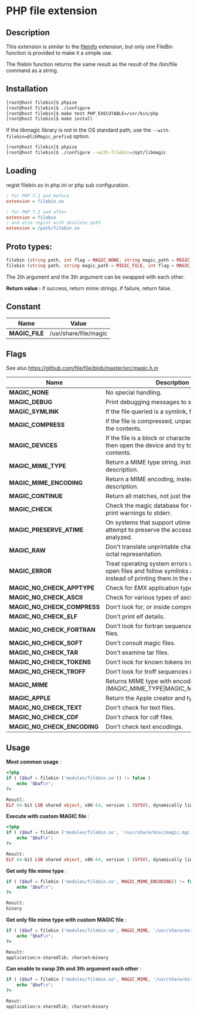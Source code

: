 # PHP file extension

## Description

This extension is similar to the [fileinfo](https://www.php.net/manual/en/book.fileinfo.php) extension, but only one FileBin function is provided to make it a simple use.

The filebin function returns the same result as the result of the /bin/file command as a string.

## Installation

```bash
[root@host filebin]$ phpize
[root@host filebin]$ ./configure
[root@host filebin]$ make test PHP_EXECUTABLE=/usr/bin/php
[root@host filebin]$ make install
```

If the libmagic library is not in the OS standard path, use the ```--with-filebin=@libMagic_prefix@``` option.

```bash
[root@host filebin]$ phpize
[root@host filebin]$ ./configure --with-filebin=/opt/libmagic
```

## Loading

regist filebin.so in php.ini or php sub configuration.

```ini
; for PHP 7.1 and before
extension = filebin.so

; for PHP 7.2 and after
extension = filebin
; and also regist with absolute path
extension = /path/filebin.so
```

## Proto types:
```php
filebin (string path, int flag = MAGIC_NONE, string magic_path = MIGIC_FILE): string|false
filebin (string path, string magic_path = MIGIC_FILE, int flag = MAGIC_NONE): string|false
```

The 2th argument and the 3th argument can be swapped with each other.

**Return value :**
if success, return mime strings.
if failure, return false.


## Constant
Name | Value
-- | --
**MAGIC_FILE** | /usr/share/file/magic

## Flags
See also https://github.com/file/file/blob/master/src/magic.h.in

Name | Description
-- | --
**MAGIC_NONE** | No special handling.
**MAGIC_DEBUG** | Print debugging messages to stderr.
**MAGIC_SYMLINK** | If the file queried is a symlink, follow it.
**MAGIC_COMPRESS** | If the file is compressed, unpack it and look at the contents.
**MAGIC_DEVICES** | If the file is a block or character special device, then open the device and try to look in its contents.
**MAGIC_MIME_TYPE** | Return a MIME type string, instead of a textual description.
**MAGIC_MIME_ENCODING** | Return a MIME encoding, instead of a textual description.
**MAGIC_CONTINUE** | Return all matches, not just the first.
**MAGIC_CHECK** | Check the magic database for consistency and print warnings to stderr.
**MAGIC_PRESERVE_ATIME** | On systems that support utime(2) or utimes(2), attempt to preserve the access time of files analyzed.
**MAGIC_RAW** | Don't translate unprintable characters to a \ooo octal representation.
**MAGIC_ERROR** | Treat operating system errors while trying to open files and follow symlinks as real errors, instead of printing them in the magic buffer.
**MAGIC_NO_CHECK_APPTYPE** | Check for EMX application type (only on EMX).
**MAGIC_NO_CHECK_ASCII** | Check for various types of ascii files.
**MAGIC_NO_CHECK_COMPRESS** | Don't look for, or inside compressed files.
**MAGIC_NO_CHECK_ELF** | Don't print elf details.
**MAGIC_NO_CHECK_FORTRAN** | Don't look for fortran sequences inside ascii files.
**MAGIC_NO_CHECK_SOFT** | Don't consult magic files.
**MAGIC_NO_CHECK_TAR** | Don't examine tar files.
**MAGIC_NO_CHECK_TOKENS** | Don't look for known tokens inside ascii files.
**MAGIC_NO_CHECK_TROFF** | Don't look for troff sequences inside ascii files.
**MAGIC_MIME** | Returns MIME type with encoding. (MAGIC_MIME_TYPE\|MAGIC_MIME_ENCODING)
**MAGIC_APPLE** | Return the Apple creator and type.
**MAGIC_NO_CHECK_TEXT** | Don't check for text files.
**MAGIC_NO_CHECK_CDF** | Don't check for cdf files.
**MAGIC_NO_CHECK_ENCODING** | Don't check text encodings.


## Usage

**Most common usage** :
```php
<?php
if ( ($buf = filebin ('modules/filebin.so')) != false )
    echo "$buf\n";
?>

Resutl:
ELF 64-bit LSB shared object, x86-64, version 1 (SYSV), dynamically linked, BuildID[sha1]=0b1c92efa1398676c226544835a64d0edd68f491, not stripped
```

**Execute with custom MAGIC file** :
```php
<?php
if ( ($buf = filebin ('modules/filebin.so', '/usr/share/misc/magic.mgc')) != false )
    echo "$buf\n";
?>

Result:
ELF 64-bit LSB shared object, x86-64, version 1 (SYSV), dynamically linked, BuildID[sha1]=0b1c92efa1398676c226544835a64d0edd68f491, not stripped
```

**Get only file mime type** :
```php
if ( ($buf = filebin ('modules/filebin.so', MAGIC_MIME_ENCODING)) != false )
    echo "$buf\n";
?>

Result:
binary
```

**Get only file mime type with custom MAGIC file** :
```php
if ( ($buf = filebin ('modules/filebin.so', MAGIC_MIME, '/usr/share/misc/magic.mgc')) != false )
    echo "$buf\n";
?>

Result:
application/x-sharedlib; charset=binary
```

**Can enable to swap 2th and 3th argument each other** :
```php
if ( ($buf = filebin ('modules/filebin.so', MAGIC_MIME, '/usr/share/misc/magic.mgc')) != false )
    echo "$buf\n";
?>

Resut:
application/x-sharedlib; charset=binary
```
